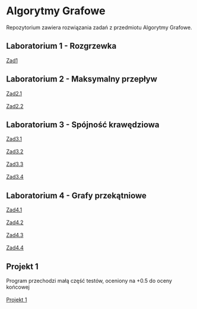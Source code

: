 # Algorytmy Grafowe

Repozytorium zawiera rozwiązania zadań z przedmiotu Algorytmy Grafowe.

## Laboratorium 1 - Rozgrzewka
[Zad1](./1.py)

## Laboratorium 2 - Maksymalny przepływ
[Zad2.1](./2.1.py) \
\
[Zad2.2](./2.2.py)


## Laboratorium 3 - Spójność krawędziowa
[Zad3.1](./3.1.py) \
\
[Zad3.2](./3.2.py) \
\
[Zad3.3](./3.3.py) \
\
[Zad3.4](./3.4.py)


## Laboratorium 4 - Grafy przekątniowe
[Zad4.1](./4.1.py) \
\
[Zad4.2](./4.2.py) \
\
[Zad4.3](./4.3.py) \
\
[Zad4.4](./4.4.py)

## Projekt 1
Program przechodzi małą część testów, oceniony na +0.5 do oceny końcowej \
\
[Projekt 1](./project1)

